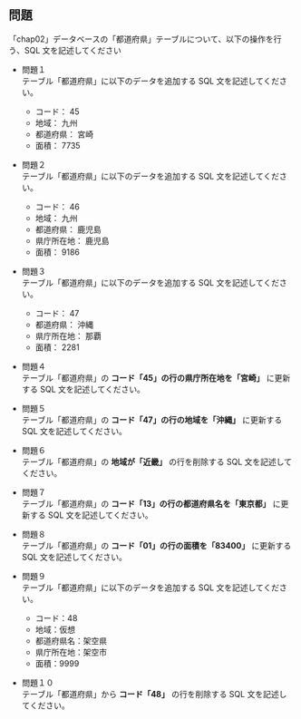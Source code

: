 ## 問題

「chap02」データベースの「都道府県」テーブルについて、以下の操作を行う、SQL 文を記述してください

- 問題１  
  テーブル「都道府県」に以下のデータを追加する SQL 文を記述してください。

  - コード： 45
  - 地域： 九州
  - 都道府県： 宮崎
  - 面積： 7735

- 問題２  
  テーブル「都道府県」に以下のデータを追加する SQL 文を記述してください。

  - コード： 46
  - 地域： 九州
  - 都道府県： 鹿児島
  - 県庁所在地： 鹿児島
  - 面積： 9186

- 問題３  
  テーブル「都道府県」に以下のデータを追加する SQL 文を記述してください。

  - コード： 47
  - 都道府県： 沖縄
  - 県庁所在地： 那覇
  - 面積： 2281

- 問題４  
   テーブル「都道府県」の **コード「45」の行の県庁所在地を「宮崎」** に更新する SQL 文を記述してください。

- 問題５  
  テーブル「都道府県」の **コード「47」の行の地域を「沖縄」** に更新する SQL 文を記述してください。

- 問題６  
  テーブル「都道府県」の **地域が「近畿」** の行を削除する SQL 文を記述してください。

- 問題７  
   テーブル「都道府県」の **コード「13」の行の都道府県名を「東京都」** に更新する SQL 文を記述してください。

- 問題８  
   テーブル「都道府県」の **コード「01」の行の面積を「83400」** に更新する SQL 文を記述してください。

- 問題９  
   テーブル「都道府県」に以下のデータを追加する SQL 文を記述してください。

  - コード：48
  - 地域：仮想
  - 都道府県名：架空県
  - 県庁所在地：架空市
  - 面積：9999

- 問題１０  
   テーブル「都道府県」から **コード「48」** の行を削除する SQL 文を記述してください。

